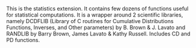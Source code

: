 This is the statistics extension. It contains few dozens of functions
useful for statistical computations. It is a wrapper around 2 scientific
libraries, namely DCDFLIB (Library of C routines for Cumulative
Distributions Functions, Inverses, and Other parameters) by B. Brown &
J. Lavato and RANDLIB by Barry Brown, James Lavato & Kathy Russell.
Includes CD and PD functions.
